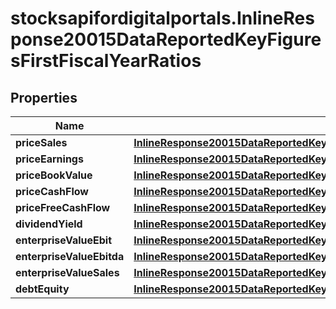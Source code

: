# stocksapifordigitalportals.InlineResponse20015DataReportedKeyFiguresFirstFiscalYearRatios

## Properties

Name | Type | Description | Notes
------------ | ------------- | ------------- | -------------
**priceSales** | [**InlineResponse20015DataReportedKeyFiguresFirstFiscalYearRatiosPriceSales**](InlineResponse20015DataReportedKeyFiguresFirstFiscalYearRatiosPriceSales.md) |  | [optional] 
**priceEarnings** | [**InlineResponse20015DataReportedKeyFiguresFirstFiscalYearRatiosPriceEarnings**](InlineResponse20015DataReportedKeyFiguresFirstFiscalYearRatiosPriceEarnings.md) |  | [optional] 
**priceBookValue** | [**InlineResponse20015DataReportedKeyFiguresFirstFiscalYearRatiosPriceBookValue**](InlineResponse20015DataReportedKeyFiguresFirstFiscalYearRatiosPriceBookValue.md) |  | [optional] 
**priceCashFlow** | [**InlineResponse20015DataReportedKeyFiguresFirstFiscalYearRatiosPriceCashFlow**](InlineResponse20015DataReportedKeyFiguresFirstFiscalYearRatiosPriceCashFlow.md) |  | [optional] 
**priceFreeCashFlow** | [**InlineResponse20015DataReportedKeyFiguresFirstFiscalYearRatiosPriceFreeCashFlow**](InlineResponse20015DataReportedKeyFiguresFirstFiscalYearRatiosPriceFreeCashFlow.md) |  | [optional] 
**dividendYield** | [**InlineResponse20015DataReportedKeyFiguresFirstFiscalYearRatiosDividendYield**](InlineResponse20015DataReportedKeyFiguresFirstFiscalYearRatiosDividendYield.md) |  | [optional] 
**enterpriseValueEbit** | [**InlineResponse20015DataReportedKeyFiguresFirstFiscalYearRatiosEnterpriseValueEbit**](InlineResponse20015DataReportedKeyFiguresFirstFiscalYearRatiosEnterpriseValueEbit.md) |  | [optional] 
**enterpriseValueEbitda** | [**InlineResponse20015DataReportedKeyFiguresFirstFiscalYearRatiosEnterpriseValueEbitda**](InlineResponse20015DataReportedKeyFiguresFirstFiscalYearRatiosEnterpriseValueEbitda.md) |  | [optional] 
**enterpriseValueSales** | [**InlineResponse20015DataReportedKeyFiguresFirstFiscalYearRatiosEnterpriseValueSales**](InlineResponse20015DataReportedKeyFiguresFirstFiscalYearRatiosEnterpriseValueSales.md) |  | [optional] 
**debtEquity** | [**InlineResponse20015DataReportedKeyFiguresFirstFiscalYearRatiosDebtEquity**](InlineResponse20015DataReportedKeyFiguresFirstFiscalYearRatiosDebtEquity.md) |  | [optional] 


